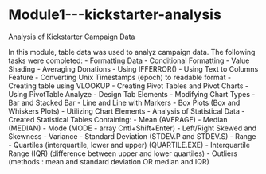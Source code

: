 # Module1---kickstarter-analysis
Analysis of Kickstarter Campaign Data

In this module, table data was used to analyz campaign data.
The following tasks were completed: 
        - Formatting Data
          - Conditional Formatting
          - Value Shading
          - Averaging Donations
          - Using IFFERROR()
          - Using Text to Columns Feature
          - Converting Unix Timestamps (epoch) to readable format
          - Creating table using VLOOKUP
        - Creating Pivot Tables and Pivot Charts
          - Using PivotTable Analyze
          - Design Tab Elements
          - Modifying Chart Types
            - Bar and Stacked Bar 
            - Line and Line with Markers
            - Box Plots (Box and Whiskers Plots)
          - Utilizing Chart Elements
        - Analysis of Statistical Data
          - Created Statistical Tables Containing: 
            - Mean (AVERAGE)
            - Median (MEDIAN)
            - Mode (MODE - array Cntl+Shift+Enter)
            - Left/Right Skewed and Skewness 
            - Variance
            - Standard Deviation (STDEV.P and STDEV.S)
            - Range 
            - Quartiles (interquartile, lower and upper) (QUARTILE.EXE)
            - Interquartile Range (IQR) (difference between upper and lower quartiles)
        - Outliers (methods : mean and standard deviation OR median and IQR)
          
          
          
